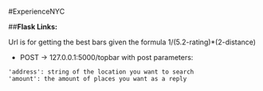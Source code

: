 #ExperienceNYC


##**Flask Links:**


Url is for getting the best bars given the formula 1/(5.2-rating)*(2-distance)
- POST -> 127.0.0.1:5000/topbar
 with post parameters:
```
'address': string of the location you want to search
'amount': the amount of places you want as a reply
```
